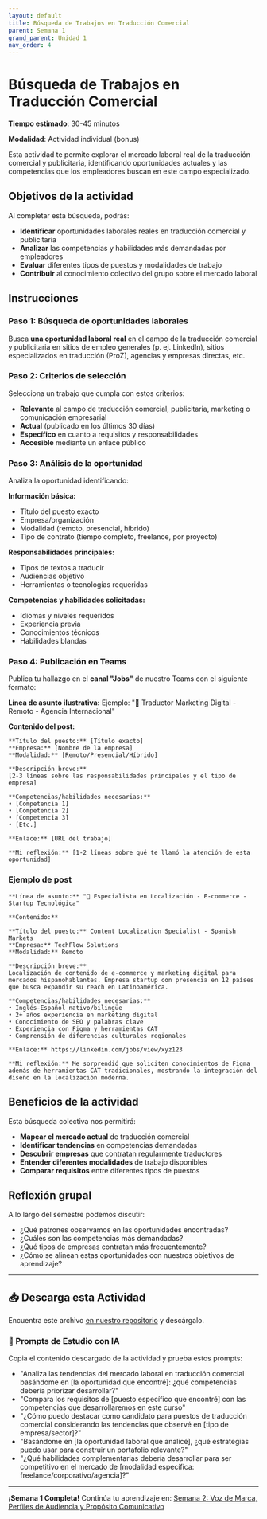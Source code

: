 ```yaml
---
layout: default
title: Búsqueda de Trabajos en Traducción Comercial
parent: Semana 1
grand_parent: Unidad 1
nav_order: 4
---
```


# Búsqueda de Trabajos en Traducción Comercial

**Tiempo estimado**: 30-45 minutos

**Modalidad**: Actividad individual (bonus)

Esta actividad te permite explorar el mercado laboral real de la traducción comercial y publicitaria, identificando oportunidades actuales y las competencias que los empleadores buscan en este campo especializado.

## Objetivos de la actividad

Al completar esta búsqueda, podrás:
- **Identificar** oportunidades laborales reales en traducción comercial y publicitaria
- **Analizar** las competencias y habilidades más demandadas por empleadores
- **Evaluar** diferentes tipos de puestos y modalidades de trabajo
- **Contribuir** al conocimiento colectivo del grupo sobre el mercado laboral

## Instrucciones

### Paso 1: Búsqueda de oportunidades laborales

Busca **una oportunidad laboral real** en el campo de la traducción comercial y publicitaria en sitios de empleo generales (p. ej. LinkedIn), sitios especializados en traducción (ProZ), agencias y empresas directas, etc.

### Paso 2: Criterios de selección

Selecciona un trabajo que cumpla con estos criterios:
- **Relevante** al campo de traducción comercial, publicitaria, marketing o comunicación empresarial
- **Actual** (publicado en los últimos 30 días)
- **Específico** en cuanto a requisitos y responsabilidades
- **Accesible** mediante un enlace público

### Paso 3: Análisis de la oportunidad

Analiza la oportunidad identificando:

**Información básica:**
- Título del puesto exacto
- Empresa/organización
- Modalidad (remoto, presencial, híbrido)
- Tipo de contrato (tiempo completo, freelance, por proyecto)

**Responsabilidades principales:**
- Tipos de textos a traducir
- Audiencias objetivo
- Herramientas o tecnologías requeridas

**Competencias y habilidades solicitadas:**
- Idiomas y niveles requeridos
- Experiencia previa
- Conocimientos técnicos
- Habilidades blandas

### Paso 4: Publicación en Teams

Publica tu hallazgo en el **canal "Jobs"** de nuestro Teams con el siguiente formato:

**Línea de asunto ilustrativa:**
Ejemplo: "🎯 Traductor Marketing Digital - Remoto - Agencia Internacional"

**Contenido del post:**
```
**Título del puesto:** [Título exacto]
**Empresa:** [Nombre de la empresa]
**Modalidad:** [Remoto/Presencial/Híbrido]

**Descripción breve:**
[2-3 líneas sobre las responsabilidades principales y el tipo de empresa]

**Competencias/habilidades necesarias:**
• [Competencia 1]
• [Competencia 2]  
• [Competencia 3]
• [Etc.]

**Enlace:** [URL del trabajo]

**Mi reflexión:** [1-2 líneas sobre qué te llamó la atención de esta oportunidad]
```

### Ejemplo de post

```
**Línea de asunto:** "📱 Especialista en Localización - E-commerce - Startup Tecnológica"

**Contenido:**

**Título del puesto:** Content Localization Specialist - Spanish Markets
**Empresa:** TechFlow Solutions
**Modalidad:** Remoto

**Descripción breve:**
Localización de contenido de e-commerce y marketing digital para mercados hispanohablantes. Empresa startup con presencia en 12 países que busca expandir su reach en Latinoamérica.

**Competencias/habilidades necesarias:**
• Inglés-Español nativo/bilingüe
• 2+ años experiencia en marketing digital
• Conocimiento de SEO y palabras clave
• Experiencia con Figma y herramientas CAT
• Comprensión de diferencias culturales regionales

**Enlace:** https://linkedin.com/jobs/view/xyz123

**Mi reflexión:** Me sorprendió que soliciten conocimientos de Figma además de herramientas CAT tradicionales, mostrando la integración del diseño en la localización moderna.
```

## Beneficios de la actividad

Esta búsqueda colectiva nos permitirá:
- **Mapear el mercado actual** de traducción comercial
- **Identificar tendencias** en competencias demandadas
- **Descubrir empresas** que contratan regularmente traductores
- **Entender diferentes modalidades** de trabajo disponibles
- **Comparar requisitos** entre diferentes tipos de puestos

## Reflexión grupal

A lo largo del semestre podemos discutir:
- ¿Qué patrones observamos en las oportunidades encontradas?
- ¿Cuáles son las competencias más demandadas?
- ¿Qué tipos de empresas contratan más frecuentemente?
- ¿Cómo se alinean estas oportunidades con nuestros objetivos de aprendizaje?

---

## 📥 Descarga esta Actividad

Encuentra este archivo [en nuestro repositorio](https://github.com/alainamb/uic_tr14-trad-comercial/blob/main/unidad1/semana1/trabajos-trad-comercial.md) y descárgalo.

### 🤖 Prompts de Estudio con IA

Copia el contenido descargado de la actividad y prueba estos prompts:

- "Analiza las tendencias del mercado laboral en traducción comercial basándome en [la oportunidad que encontré]: ¿qué competencias debería priorizar desarrollar?"
- "Compara los requisitos de [puesto específico que encontré] con las competencias que desarrollaremos en este curso"
- "¿Cómo puedo destacar como candidato para puestos de traducción comercial considerando las tendencias que observé en [tipo de empresa/sector]?"
- "Basándome en [la oportunidad laboral que analicé], ¿qué estrategias puedo usar para construir un portafolio relevante?"
- "¿Qué habilidades complementarias debería desarrollar para ser competitivo en el mercado de [modalidad específica: freelance/corporativo/agencia]?"

---

**¡Semana 1 Completa!** Continúa tu aprendizaje en: [Semana 2: Voz de Marca, Perfiles de Audiencia y Propósito Comunicativo](../semana2/semana2-resumen.md)
